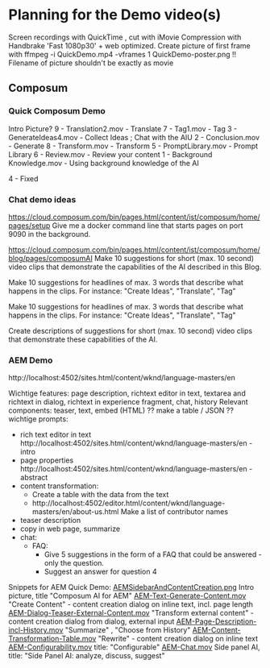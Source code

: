 # Planning for the Demo video(s)

Screen recordings with QuickTime , cut with iMovie
Compression with Handbrake 'Fast 1080p30' + web optimized.
Create picture of first frame with
ffmpeg -i QuickDemo.mp4 -vframes 1 QuickDemo-poster.png
!! Filename of picture shouldn't be exactly as movie

## Composum

### Quick Composum Demo

Intro Picture?
9 - Translation2.mov - Translate
7 - Tag1.mov - Tag
3 - GenerateIdeas4.mov - Collect Ideas ; Chat with the AIU
2 - Conclusion.mov - Generate
8 - Transform.mov - Transform
5 - PromptLibrary.mov - Prompt Library
6 - Review.mov - Review your content
1 - Background Knowledge.mov - Using background knowledge of the AI

4 - Fixed

### Chat demo ideas

https://cloud.composum.com/bin/pages.html/content/ist/composum/home/pages/setup
Give me a docker command line that starts pages on port 9090 in the background.

https://cloud.composum.com/bin/pages.html/content/ist/composum/home/blog/pages/composumAI
Make 10 suggestions for short (max. 10 second) video clips that demonstrate the capabilities of the AI described in this
Blog.

Make 10 suggestions for headlines of max. 3 words that describe what happens in the clips. For instance: "Create
Ideas", "Translate", "Tag"

Make 10 suggestions for headlines of max. 3 words that describe what happens in the clips. For instance: "Create
Ideas", "Translate", "Tag"

Create descriptions of suggestions for short (max. 10 second) video clips that demonstrate these capabilities of the AI.

### AEM Demo

http://localhost:4502/sites.html/content/wknd/language-masters/en

Wichtige features: page description, richtext editor in text, textarea and richtext in dialog, richtext in
experience fragment, chat, history
Relevant components: teaser, text, embed (HTML)
?? make a table / JSON
?? wichtige prompts:

- rich text editor in text http://localhost:4502/sites.html/content/wknd/language-masters/en - intro
- page properties http://localhost:4502/sites.html/content/wknd/language-masters/en - abstract
- content transformation:
    - Create a table with the data from the text
    - http://localhost:4502/editor.html/content/wknd/language-masters/en/about-us.html Make a list of contributor names
- teaser description
- copy in web page, summarize
- chat:
    - FAQ:
        - Give 5 suggestions in the form of a FAQ that could be answered - only the question.
        - Suggest an answer for question 4

Snippets for AEM Quick Demo:
[AEMSidebarAndContentCreation.png](..%2Farchive%2Fvideos%2Faemquickdemo%2Fparts%2FAEMSidebarAndContentCreation.png)
Intro picture, title "Composum AI for AEM"
[AEM-Text-Generate-Content.mov](..%2Farchive%2Fvideos%2Faemquickdemo%2Fparts%2FAEM-Text-Generate-Content.mov)
"Create Content" - content creation dialog on inline text, incl. page length
[AEM-Dialog-Teaser-External-Content.mov](..%2Farchive%2Fvideos%2Faemquickdemo%2Fparts%2FAEM-Dialog-Teaser-External-Content.mov)
"Transform external content" - content creation dialog from dialog, external input
[AEM-Page-Description-incl-History.mov](..%2Farchive%2Fvideos%2Faemquickdemo%2Fparts%2FAEM-Page-Description-incl-History.mov)
"Summarize" , "Choose from History"
[AEM-Content-Transformation-Table.mov](..%2Farchive%2Fvideos%2Faemquickdemo%2Fparts%2FAEM-Content-Transformation-Table.mov)
"Rewrite" - content creation dialog on inline text
[AEM-Configurability.mov](..%2Farchive%2Fvideos%2Faemquickdemo%2Fparts%2FAEM-Configurability.mov)
title: "Configurable"
[AEM-Chat.mov](..%2Farchive%2Fvideos%2Faemquickdemo%2Fparts%2FAEM-Chat.mov)
Side panel AI, title: "Side Panel AI: analyze, discuss, suggest"
